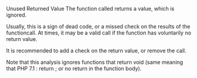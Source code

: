 Unused Returned Value
The function called returns a value, which is ignored. 

Usually, this is a sign of dead code, or a missed check on the results of the functioncall. At times, it may be a valid call if the function has voluntarily no return value. 

It is recommended to add a check on the return value, or remove the call. 

<?php

// simplest form
function foo() {
    return 1;
}

foo();

// In case of multiple return, any one that returns something means that return value is meaningful
function bar() {
    if (rand(0, 1)) {
        return 1;
    } else {
        return ;
    }
}

bar();

?>

Note that this analysis ignores functions that return void (same meaning that PHP 7.1 : return ; or no return in the function body).



